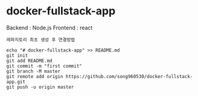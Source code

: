 # docker-fullstack-app

Backend : Node.js
Frontend : react


```
레파지토리 최초 생성 후 연결방법

echo "# docker-fullstack-app" >> README.md
git init
git add README.md
git commit -m "first commit"
git branch -M master
git remote add origin https://github.com/song960530/docker-fullstack-app.git
git push -u origin master
```
